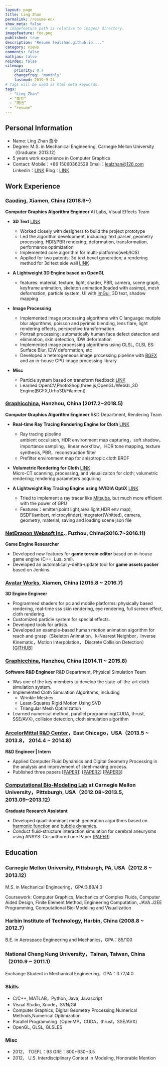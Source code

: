 ```yaml
---
layout: page
title: Ling Zhan
permalink: /resume-en/
show_meta: false
# imagefeature path is relative to images/ directory.
imagefeature: foo.png
published: true
description: "Resume lealzhan.github.io...."
category: views
comments: false
mathjax: false
noindex: false
sitemap:
    priority: 0.7
    changefreq: 'monthly'
    lastmod: 2019-9-24
# tags will be used as html meta keywords.    
tags:
  - "Ling Zhan"
  - “詹令”
  - “简历”
  - “resume”
---
```


## Personal Information

 - Name: Ling Zhan 詹令
 - Degree: M.S. in Mechanical Engineering, Carnegie Mellon University（Graduate: 2013.12）
 - 5 years work experience in Computer Graphics
 - Contact: Mobile：+86 15060360529  Email：lealzhan@126.com Linkedin：[LINK](http://cn.linkedin.com/in/lingzhan) Blog：[LINK](https://lealzhan.github.io/lealzhan.github.io/archive/)

## Work Experience

### [Gaoding](https://www.gaoding.com/), Xiamen, China (2018.6~)
**Computer Graphics Algorithm Engineer** AI Labs, Visual Effects Team

- **3D Text** [LINK](https://www.gaoding.com/topic/3791)    
	- Worked closely with designers to build the project prototype
	- Led the algorithm development, including: text parser, geometry processing, HDR/PBR rendering, deformation, transformation, performance optimization
	- Implemented core algorithm for multi-platforms(web/IOS)
	- Applied for two patents: 3d text bevel generation; a rendering method for 3d text side wall [LINK](http://note.youdao.com/noteshare?id=4379a54c94e6130d6a86999ffac5114d)

- **A Lightweight 3D Engine based on OpenGL**
	- features: material, texture, light, shader, PBR, camera, scene graph, keyframe animation, skeleton animation(loaded with assimp), mesh deformation, particle system, UI with [ImGui](https://github.com/ocornut/imgui), 3D text, shadow mapping

- **Image Processing**   
	- Implemented image processing algorithms with C language: mutiple blur algorithms, poisson and pyrimid blending, lens flare, light rendering effects, perspective transformation
	- Portrait processing: automatically human face defect detection and elimination, skin detection, IDW deformation
	- Implemented image processing algorithms using GLSL, GLSL ES: Surface Blur, IDW deformation, etc
	- Developed a heterogeneous image processing pipeline with [BGFX](https://github.com/bkaradzic/bgfx) and an in-house CPU image processing library
	
- **Misc**    
	- Particle system based on transform feedback [LINK](http://note.youdao.com/noteshare?id=983c47b30b5cfb6c8d5bc6731fe78594)
	- Learned OpenCV,PhotoShop,three.js,OpenGL/WebGL,3D Engine(BGFX,Urho3D/Filament)

### [Graphicchina](http://www.graphicchina.com/), Hanzhou, China (2017.2~2018.5)
**Computer Graphics Algorithm Engineer** R&D Department, Rendering Team

- **Real-time Ray Tracing Rendering Engine for Cloth** [LINK](https://www.frilly.com/product)
	- Ray tracing pipeline   
	ambient occulision, HDR environment map capturing，soft shadow，importance sampling，linear workflow，HDR tone mapping, texture synthesis, PBR，reconstruction filter
	- Prefilter environment map for anisotropic cloth BRDF

- **Volumetric Rendering for Cloth** [LINK](http://note.youdao.com/noteshare?id=4a50fa60dbee04492109bf89f0ea52d2)  
Micro-CT scanning, processing, and visualizaiton for cloth; volumetric rendering; rendering parameters acquiring 

- **A Lightweight Ray Tracing Engine using NVIDIA OptiX** [LINK](https://lealzhan.github.io/lealzhan.github.io/blog/2018/03/01/xyrender/)
	- Tried to implement a ray tracer like [Mitsuba](http://www.mitsuba-renderer.org/), but much more efficient with the power of GPU
	- Features：emitter(point light,area light,HDR env map), BSDF(lambert, microcylinder),integrator(Whitted), camera, geometry, material, saving and loading scene json file

### [NetDragon Websoft Inc](http://www.nd.com.cn/)., Fuzhou, China(2016.7~2016.11) ##
**Game Engine Researcher**

- Developed new features for **game terrain editor** based on in-house game engine (C++, Lua, xml).
- Developed an automatically-delta-update tool for **game assets packer** based on Jenkins.

### [Avatar Works](http://www.avatarworks.com/), Xiamen, China (2015.8 ~ 2016.7)
**3D Engine Engineer**

- Programmed shaders for pc and mobile platforms: physically based rendering, real-time sss skin rendering,  eye rendering, full screen effect, cloth rendering.
- Customized particle system for special effects.
- Developed tools for artists.
- Developed an example-based human motion animation algorithm for reach and grasp（Skeleton Animation，k-Nearest Neighbor，Inverse Kinematic，Motion Interpolation， Discrete Collision Detection）[[GITHUB](https://github.com/lealzhan/reachAndGrasp)]


### [Graphicchina](http://www.graphicchina.com/), Hanzhou, China (2014.11 ~ 2015.8)
**Software R&D Engineer** R&D Department, Physical Simulation Team

- Was one of the key members to develop the state-of-the-art cloth simulation system. 
- Implemented Cloth Simulation Algorithms, including
	- Wrinkle Meshes
	- Least-Squares Rigid Motion Using SVD 
	- Triangular Mesh Optimization
- Learned numerical method, parallel programming(CUDA, thrust, SSE/AVX), collision detection,  cloth simulation algorithm

### [ArcelorMittal R&D Center](http://corporate.arcelormittal.com/what-we-do/research-and-development/research-centres)，East Chicago，USA（2013.5 ~ 2013.8， 2014.4 ~ 2014.8）
**R&D Engineer | Intern**

- Applied Computer Fluid Dynamics and Digital Geometry Processing in the analysis and improvement of steel-making process.
- Published three papers [[PAPER1](http://pan.baidu.com/s/1o7C3elk)] [[PAPER2](http://pan.baidu.com/s/1pKoz8Kz)] [[PAPER3](http://pan.baidu.com/s/1c0XkUvm)]

### [Computational Bio-Modeling Lab](http://jessicaz.me.cmu.edu/) at Carnegie Mellon University，Pittsburgh, USA（2012.08~2013.5, 2013.09~2013.12）
**Graduate Research Assistant**

- Developed quad-dominant mesh generation algorithms based on [harmonic function](https://lealzhan.github.io/lealzhan.github.io/blog/2013/04/30/Quad-Harmonic/) and [bubble dynamics](https://lealzhan.github.io/lealzhan.github.io/blog/2013/10/20/Quad-Bubble/).
- Conduct fluid-structure interaction simulation for cerebral aneurysms using ANSYS. Co-authored one Paper [[PAPER](http://www.tandfonline.com/doi/abs/10.1080/21681163.2013.776270)]


## Education

### Carnegie Mellon University, Pittsburgh, PA, USA（2012.8 ~ 2013.12）
M.S. in Mechanical Engineering，GPA:3.88/4.0

Coursework: Computer Graphics, Mechanics of Complex Fluids, Computer Aided Design, Finite Element Method, Engineering Computation, JAVA J2EE Programming, Computational Bio-Modeling and Visualization

### Harbin Institute of Technology, Harbin, China (2008.8 ~ 2012.7）
B.E. in Aerospace Engineering and Mechanics，GPA：85/100

### National Cheng Kung University，Tainan, Taiwan, China（2010.9 ~ 2011.1）
Exchange Student in Mechanical Engineering，GPA：3.77/4.0


### Skills

- C/C++, MATLAB，Python, Java, Javascript
- Visual Studio, Xcode，SVN/Git
- Computer Graphics, Digital Geometry Processing,Numerical Methods,Numerical Optimization
- Parallel Programming（OpenMP，CUDA，thrust，SSE/AVX）
- OpenGL, GLSL, GLSLES

### Misc
- 2012，	TOEFL：93 GRE：800+630+3.5
- 2012，	U.S. Interdisciplinary Contest in Modeling, Honorable Mention



